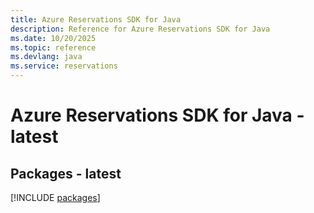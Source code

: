 ```yaml
---
title: Azure Reservations SDK for Java
description: Reference for Azure Reservations SDK for Java
ms.date: 10/20/2025
ms.topic: reference
ms.devlang: java
ms.service: reservations
---
```

# Azure Reservations SDK for Java - latest
## Packages - latest
[!INCLUDE [packages](reservations-index.md)]